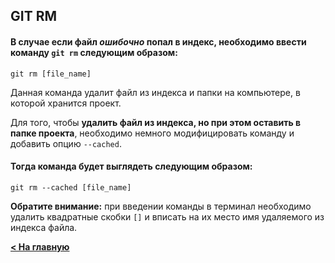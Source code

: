 ## GIT RM

#### В случае если файл *ошибочно* попал в индекс, необходимо ввести команду `git rm` следующим образом:
```
git rm [file_name]
```
Данная команда удалит файл из индекса и папки на компьютере, в которой хранится проект.

Для того, чтобы **удалить файл из индекса, но при этом оставить в папке проекта**, необходимо немного модифицировать команду и добавить опцию `--cached`. 

#### Тогда команда будет выглядеть следующим образом:
```
git rm --cached [file_name]
```

**Обратите внимание:** при введении команды в терминал необходимо удалить квадратные скобки `[]` и вписать на их место имя удаляемого из индекса файла.

[**< На главную**](./readme.md)